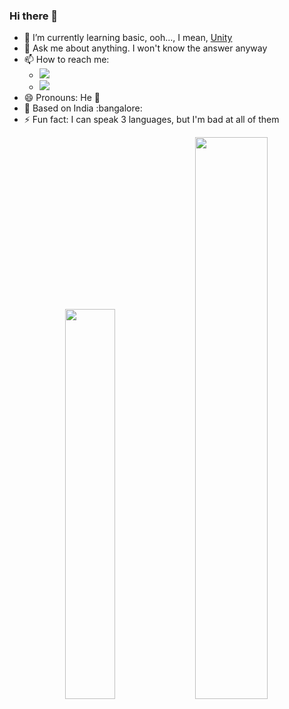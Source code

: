 <!--
**lovinmaxwell/lovinmaxwell** is a ✨ _special_ ✨ repository because its `README.md` (this file) appears on your GitHub profile.

Here are some ideas to get you started:

- 🔭 I’m currently working on ...
- 🌱 I’m currently learning ...
- 👯 I’m looking to collaborate on ...
- 🤔 I’m looking for help with ...
- 💬 Ask me about ...
- 📫 How to reach me: ...
- 😄 Pronouns: ...
- ⚡ Fun fact: ...
-->


### Hi there 👋

- 🌱 I’m currently learning basic, ooh..., I mean, [Unity](https://unity.com/)
- 💬 Ask me about anything. I won't know the answer anyway
- 📫 How to reach me:
   - <a title="Discord" href="https://discord.gg/674gpDQUVq">
       <img src="https://img.shields.io/discord/809528329337962516?label=discord&logo=discord" />
     </a>
   - <a title="Twitter" href="https://twitter.com/lovin_maxwell">
       <img src="https://img.shields.io/badge/twitter-lovin_maxwell-blue?style=flat-square&color=7A7574&labelColor=0078D7">
     </a>
- 😄 Pronouns: He 🌈
- 📌 Based on India :bangalore:
- ⚡ Fun fact: I can speak 3 languages, but I'm bad at all of them

<div align="center">
   <img width="40%" src="https://github-readme-stats.vercel.app/api/top-langs/?username=lovinmaxwell&theme=dark&layout=compact" /> <img width="48%" src="https://github-readme-stats.vercel.app/api?username=lovinmaxwell&show_icons=true&theme=dark" />
</div>
